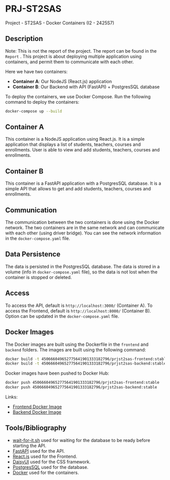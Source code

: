 # PRJ-ST2SAS
 Project - ST2SAS - Docker Containers (I2 - 2425S7)

## Description

Note: This is not the report of the project. The report can be found in the `Report` .
This project is about deploying multiple application using containers, and permit them to communicate with each other.

Here we have two containers:
- **Container A**: Our NodeJS (React.js) application
- **Container B**: Our Backend with API (FastAPI) + PostgresSQL database

To deploy the containers, we use Docker Compose.
Run the following command to deploy the containers:
```bash
docker-compose up --build
```

## Container A

This container is a NodeJS application using React.js. It is a simple application that displays a list of students, teachers, courses and enrollments.
User is able to view and add students, teachers, courses and enrollments.

## Container B

This container is a FastAPI application with a PostgresSQL database. It is a simple API that allows to get and add students, teachers, courses and enrollments.

## Communication

The communication between the two containers is done using the Docker network. The two containers are in the same network and can communicate with each other (using driver bridge).
You can see the network information in the `docker-compose.yaml` file.

## Data Persistence

The data is persisted in the PostgresSQL database. The data is stored in a volume (info in `docker-compose.yaml` file), so the data is not lost when the container is stopped or deleted.

## Access

To access the API, default is `http://localhost:3000/` (Container A).
To access the Frontend, default is `http://localhost:8000/` (Container B).
Option can be updated in the `docker-compose.yaml` file.

## Docker Images

The Docker images are built using the Dockerfile in the `frontend` and `backend` folders.
The images are built using the following command:
```bash
docker build -t 450666049652775641901333182796/prjst2sas-frontend:stable frontend
docker build -t 450666049652775641901333182796/prjst2sas-backend:stable backend
```
Docker images have been pushed to Docker Hub:
```bash
docker push 450666049652775641901333182796/prjst2sas-frontend:stable
docker push 450666049652775641901333182796/prjst2sas-backend:stable
```

Links:
- [Frontend Docker Image](https://hub.docker.com/repository/docker/450666049652775641901333182796/prjst2sas-frontend/general)
- [Backend Docker Image](https://hub.docker.com/repository/docker/450666049652775641901333182796/prjst2sas-backend/general)



## Tools/Bibliography

- [wait-for-it.sh](https://github.com/vishnubob/wait-for-it) used for waiting for the database to be ready before starting the API.
- [FastAPI](https://fastapi.tiangolo.com/) used for the API.
- [React.js](https://reactjs.org/) used for the Frontend.
- [DaisyUI](https://daisyui.com/) used for the CSS framework.
- [PostgresSQL](https://www.postgresql.org/) used for the database.
- [Docker](https://www.docker.com/) used for the containers.